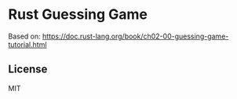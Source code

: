 # Rust Guessing Game

Based on: https://doc.rust-lang.org/book/ch02-00-guessing-game-tutorial.html

## License

MIT